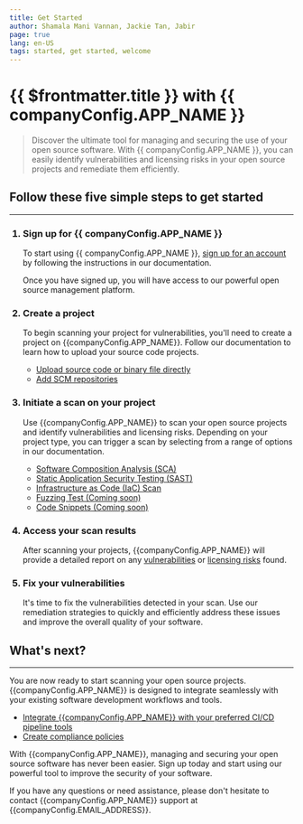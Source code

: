 ```yaml
---
title: Get Started
author: Shamala Mani Vannan, Jackie Tan, Jabir
page: true
lang: en-US
tags: started, get started, welcome
---
```


<script setup>
import { companyConfig } from '../../../../user-docs/config/companyConfig.js'
</script>

<ClientOnly>

<h1>{{ $frontmatter.title }} with {{ companyConfig.APP_NAME }}</h1>

<blockquote>
    <p>Discover the ultimate tool for managing and securing the use of your open source software. With {{ companyConfig.APP_NAME }}, you can easily identify vulnerabilities and licensing risks in your open source projects and remediate them efficiently.</p>
</blockquote>

## Follow these five simple steps to get started

<hr class="thick">

<ol>
  <h3><li>Sign up for {{ companyConfig.APP_NAME }}</li></h3>

  To start using {{ companyConfig.APP_NAME }}, <a href="./Sign-up-for-more">sign up for an account</a> by following the instructions in our documentation.

  Once you have signed up, you will have access to our powerful open source management platform.

  <h3><li>Create a project</li></h3>

  To begin scanning your project for vulnerabilities, you'll need to create a project on {{companyConfig.APP_NAME}}. Follow our documentation to learn how to upload your source code projects.

  <ul>
    <li><a href="Create-and-Manage-Project/Upload-Files-Directly">Upload source code or binary file directly</a></li>
    <li><a href="Create-and-Manage-Project/Add-SCM-Repositories">Add SCM repositories</a></li>
  </ul>

  <h3><li>Initiate a scan on your project</li></h3>

  Use {{companyConfig.APP_NAME}} to scan your open source projects and identify vulnerabilities and licensing risks. Depending on your project type, you can trigger a scan by selecting from a range of options in our documentation.

  <ul>
    <li><a href="../../en-US/Scan Engines/SCA/index">Software Composition Analysis (SCA)</a></li>
    <li><a href="../../en-US/Scan Engines/SAST/index">Static Application Security Testing (SAST)</a></li>
    <li><a href="../../en-US/Scan Engines/IaC/index">Infrastructure as Code (IaC) Scan</a></li>
    <li><a href="../../en-US/Scan Engines/Fuzzing/index">Fuzzing Test (Coming soon)</a></li>
    <li><a href="../../en-US/Scan Engines/Code-Snippet/index">Code Snippets (Coming soon)</a></li>
  </ul>

  <h3><li>Access your scan results</li></h3>

  After scanning your projects, {{companyConfig.APP_NAME}} will provide a detailed report on any <a href="../Scan Engines/SCA/Vulnerabilities/index">vulnerabilities</a> or <a href="../Scan Engines/SCA/Licenses">licensing risks</a> found.

  <h3><li>Fix your vulnerabilities</li></h3>

  It's time to fix the vulnerabilities detected in your scan. Use our remediation strategies to quickly and efficiently address these issues and improve the overall quality of your software.

</ol>

<h2>What's next?</h2>

<hr class="thick">

You are now ready to start scanning your open source projects. {{companyConfig.APP_NAME}} is designed to integrate seamlessly with your existing software development workflows and tools.

<ul>
  <li><a href="../Settings/Integrations-Settings/index">Integrate {{companyConfig.APP_NAME}} with your preferred CI/CD pipeline tools</a></li>
  <li><a href="../Settings/Compliance-Policy-Rules/index">Create compliance policies</a></li>
</ul>

With {{companyConfig.APP_NAME}}, managing and securing your open source software has never been easier. Sign up today and start using our powerful tool to improve the security of your software.

If you have any questions or need assistance, please don't hesitate to contact {{companyConfig.APP_NAME}} support at <a :href="`mailto:${companyConfig.EMAIL_ADDRESS}`">{{companyConfig.EMAIL_ADDRESS}}</a>.

</ClientOnly>
